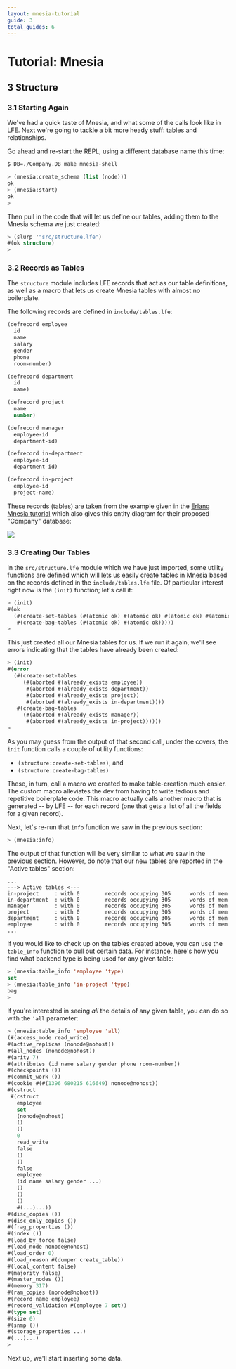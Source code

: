 ```yaml
---
layout: mnesia-tutorial
guide: 3
total_guides: 6
---
```

# Tutorial: Mnesia

## 3 Structure

### 3.1 Starting Again

We've had a quick taste of Mnesia, and what some of the calls look like in LFE.
Next we're going to tackle a bit more heady stuff: tables and relationships.

Go ahead and re-start the REPL, using a different database name this time:

```bash
$ DB=./Company.DB make mnesia-shell
```

```cl
> (mnesia:create_schema (list (node)))
ok
> (mnesia:start)
ok
>
```

Then pull in the code that will let us define our tables, adding them to the
Mnesia schema we just created:

```cl
> (slurp '"src/structure.lfe")
#(ok structure)
>
```

### 3.2 Records as Tables

The ``structure`` module includes LFE records that act as our table definitions,
as well as a macro that lets us create Mnesia tables with almost no boilerplate.

The following records are defined in ``include/tables.lfe``:

```cl
(defrecord employee
  id
  name
  salary
  gender
  phone
  room-number)

(defrecord department
  id
  name)

(defrecord project
  name
  number)

(defrecord manager
  employee-id
  department-id)

(defrecord in-department
  employee-id
  department-id)

(defrecord in-project
  employee-id
  project-name)
```

These records (tables) are taken from the example given in the
<a href="http://www.erlang.org/doc/apps/mnesia/Mnesia_chap2.html#id63101">Erlang
 Mnesia tutorial</a> which also gives this entity diagram for their proposed
 "Company" database:

<img src="http://www.erlang.org/doc/apps/mnesia/company.gif" />


### 3.3 Creating Our Tables

In the ``src/structure.lfe`` module which we have just imported, some utility
functions are defined which will lets us easily create tables in Mnesia based
on the records defined in the ``include/tables.lfe`` file. Of particular
interest right now is the ``(init)`` function; let's call it:

```cl
> (init)
#(ok
  (#(create-set-tables (#(atomic ok) #(atomic ok) #(atomic ok) #(atomic ok)))
   #(create-bag-tables (#(atomic ok) #(atomic ok)))))
>
```

This just created all our Mnesia tables for us. If we run it again, we'll see
errors indicating that the tables have already been created:

```cl
> (init)
#(error
  (#(create-set-tables
     (#(aborted #(already_exists employee))
      #(aborted #(already_exists department))
      #(aborted #(already_exists project))
      #(aborted #(already_exists in-department))))
   #(create-bag-tables
     (#(aborted #(already_exists manager))
      #(aborted #(already_exists in-project))))))
>
```

As you may guess from the output of that second call, under the covers, the
``init`` function calls a couple of utility functions:

* ``(structure:create-set-tables)``, and
* ``(structure:create-bag-tables)``

These, in turn, call a macro we created to make table-creation much easier.
The custom macro alleviates the dev from having to write tedious and repetitive
boilerplate code. This macro actually calls another macro that is generated
-- by LFE -- for each record (one that gets a list of all the fields for a
given record).

Next, let's re-run that ``info`` function we saw in the previous section:

```cl
> (mnesia:info)
```

The output of that function will be very similar to what we saw in the
previous section. However, do note that our new tables are reported in the
"Active tables" section:

```
...
---> Active tables <---
in-project     : with 0        records occupying 305      words of mem
in-department  : with 0        records occupying 305      words of mem
manager        : with 0        records occupying 305      words of mem
project        : with 0        records occupying 305      words of mem
department     : with 0        records occupying 305      words of mem
employee       : with 0        records occupying 305      words of mem
...
```

If you would like to check up on the tables created above, you can use the
``table_info`` function to pull out certain data. For instance, here's how
you find what backend type is being used for any given table:

```cl
> (mnesia:table_info 'employee 'type)
set
> (mnesia:table_info 'in-project 'type)
bag
>
```

If you're interested in seeing *all* the details of any given table, you can
do so with the ``'all`` parameter:

```cl
> (mnesia:table_info 'employee 'all)
(#(access_mode read_write)
#(active_replicas (nonode@nohost))
#(all_nodes (nonode@nohost))
#(arity 7)
#(attributes (id name salary gender phone room-number))
#(checkpoints ())
#(commit_work ())
#(cookie #(#(1396 680215 616649) nonode@nohost))
#(cstruct
 #(cstruct
   employee
   set
   (nonode@nohost)
   ()
   ()
   0
   read_write
   false
   ()
   ()
   false
   employee
   (id name salary gender ...)
   ()
   ()
   ()
   #(...)...))
#(disc_copies ())
#(disc_only_copies ())
#(frag_properties ())
#(index ())
#(load_by_force false)
#(load_node nonode@nohost)
#(load_order 0)
#(load_reason #(dumper create_table))
#(local_content false)
#(majority false)
#(master_nodes ())
#(memory 317)
#(ram_copies (nonode@nohost))
#(record_name employee)
#(record_validation #(employee 7 set))
#(type set)
#(size 0)
#(snmp ())
#(storage_properties ...)
#(...)...)
>
```

Next up, we'll start inserting some data.




